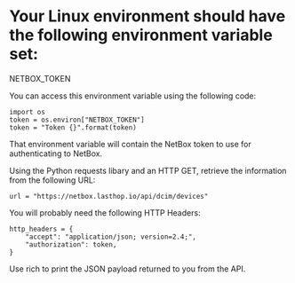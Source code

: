 # Your Linux environment should have the following environment variable set:

NETBOX_TOKEN

You can access this environment variable using the following code:

    import os
    token = os.environ["NETBOX_TOKEN"]
    token = "Token {}".format(token)

That environment variable will contain the NetBox token to use for authenticating
to NetBox.

Using the Python requests libary and an HTTP GET, retrieve the information from the
following URL:

    url = "https://netbox.lasthop.io/api/dcim/devices"

You will probably need the following HTTP Headers:

    http_headers = {
        "accept": "application/json; version=2.4;",
        "authorization": token,
    }

Use rich to print the JSON payload returned to you from the API.
